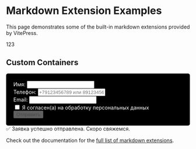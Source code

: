 # Markdown Extension Examples

This page demonstrates some of the built-in markdown extensions provided by VitePress.

123

## Custom Containers

<form id="myForm" class="custom-form">
  <div class="form-group">
    <label for="name">Имя:</label>
    <input type="text" id="name" name="name" class="form-input" required minlength="2">
    <div class="error-message" id="name-error"></div>
  </div>
  
  <div class="form-group">
    <label for="phone">Телефон:</label>
    <input type="tel" id="phone" name="phone" class="form-input" 
           pattern="^(\+7|8)\d{10}$" required
           placeholder="+79123456789 или 89123456789">
    <div class="error-message" id="phone-error"></div>
  </div>
  
  <div class="form-group">
    <label for="email">Email:</label>
    <input type="email" id="email" name="email" class="form-input" required>
    <div class="error-message" id="email-error"></div>
  </div>
  
  <div class="form-group checkbox-group">
    <input type="checkbox" id="consent" name="consent" required>
    <label for="consent">Я согласен(а) на обработку персональных данных</label>
    <div class="error-message" id="consent-error"></div>
  </div>
  
  <button type="submit" class="submit-btn" disabled>
    Отправить
  </button>
</form>

<div id="successMessage" class="success-message">
  ✅ Заявка успешно отправлена. Скоро свяжемся.
</div>

<style>
/* Ваши стили остаются без изменений */
.custom-form {
  max-width: 500px;
  margin: 0;
  padding: 20px;
  background-color: #000000;
  border-radius: 5px;
  color: #ffffff;
}
/* ... остальные стили ... */
</style>

<script>
// Оборачиваем код в проверку на выполнение в браузере
if (typeof window !== 'undefined') {
  document.addEventListener('DOMContentLoaded', function() {
    const form = document.getElementById('myForm');
    if (!form) return;
    
    const submitBtn = form.querySelector('.submit-btn');
    const successMessage = document.getElementById('successMessage');
    
    // Функция валидации
    function validateForm() {
      let isValid = true;
      
      // Проверка имени
      const name = document.getElementById('name');
      if (name.value.trim().length < 2) {
        isValid = false;
      }
      
      // Проверка телефона
      const phone = document.getElementById('phone');
      if (!/^(\+7|8)\d{10}$/.test(phone.value)) {
        isValid = false;
      }
      
      // Проверка email
      const email = document.getElementById('email');
      if (!/^[^\s@]+@[^\s@]+\.[^\s@]+$/.test(email.value)) {
        isValid = false;
      }
      
      // Проверка согласия
      const consent = document.getElementById('consent');
      if (!consent.checked) {
        isValid = false;
      }
      
      submitBtn.disabled = !isValid;
      return isValid;
    }
    
    // Обработчики событий
    form.querySelectorAll('input').forEach(input => {
      input.addEventListener('input', validateForm);
    });
    
    document.getElementById('consent').addEventListener('change', validateForm);
    
    // Обработка телефона
    document.getElementById('phone').addEventListener('input', function(e) {
      this.value = this.value.replace(/[^0-9+]/g, '');
      validateForm();
    });
    
    // Отправка формы
    form.addEventListener('submit', function(e) {
      e.preventDefault();
      
      if (validateForm()) {
        successMessage.style.display = 'block';
        form.reset();
        submitBtn.disabled = true;
        
        setTimeout(() => {
          successMessage.style.display = 'none';
        }, 5000);
      }
    });
  });
}
</script>

Check out the documentation for the [full list of markdown extensions](https://vitepress.dev/guide/markdown).
